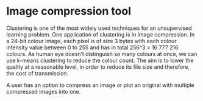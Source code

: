 # Image compression tool

Clustering is one of the most widely used techniques for an unsupervised learning problem. One application of clustering is in image compression.
In a 24-bit colour image, each pixel is of size 3 bytes with each colour intensity value between 0 to 255 and has in total 256^3 = 16 777 216 colours. As human eye doesn’t distinguish so many colours at once, we can use k-means clustering to reduce the colour count. The aim is to lower the quality at a reasonable level, in order to reduce its file size and therefore, the cost of transmission.

A user has an option to compress an image or plot an original with multiple compressed images into one.
